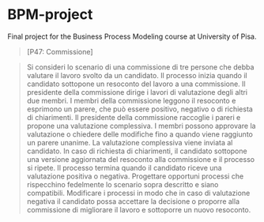 # BPM-project
Final project for the Business Process Modeling course at University of Pisa.

>[P47: Commissione]

>Si consideri lo scenario di una commissione di tre persone che debba valutare il lavoro svolto da un candidato. Il processo inizia quando il candidato sottopone un resoconto del lavoro a una commissione. Il presidente della commissione dirige i lavori di valutazione degli altri due membri. I membri della commissione leggono il resoconto e esprimono un parere, che può essere positivo, negativo o di richiesta di chiarimenti. Il presidente della commissione raccoglie i pareri e propone una valutazione complessiva. I membri possono approvare la valutazione o chiedere delle modifiche fino a quando viene raggiunto un parere unanime. La valutazione complessiva viene inviata al candidato. In caso di richiesta di chiarimenti, il candidato sottopone una versione aggiornata del resoconto alla commissione e il processo si ripete. Il processo termina quando il candidato riceve una valutazione positiva o negativa. Progettare opportuni processi che rispecchino fedelmente lo scenario sopra descritto e siano compatibili. Modificare i processi in modo che in caso di valutazione negativa il candidato possa accettare la decisione o proporre alla commissione di migliorare il lavoro e sottoporre un nuovo resoconto.
